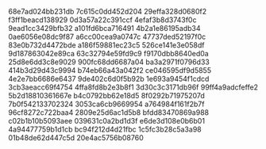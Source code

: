 68e7ad024bb231db
7c615c0dd452d204
29effa328d0680f2
f3ff1beacd138929
0d3a57a22c391ccf
4efaf3b8d3743f0c
9ead1cc3429bfb32
a101fd6bca716491
4b2a1e86195adb34
0ae6056e08dc9f87
a6cc00cea9a0747c
47737ded52197f0c
83e0b732d4472bde
a186f59881ec23c5
526ce141e3e058df
9d187863042e89ca
63c32794e59fd9c9
f9170dbb8640ed0a
25d8e6dd3c8e9029
900fc68dd6687a04
ba3a2971f0796d33
414b3d29d43c9994
b74eb66a43a042f2
ce046595df9d5855
4e2e7bb6686e6437
9de402c6d0f5b92b
1e693a9454f1cdcd
3cb3aeacc69f4754
4ffa8fd8b2e3b8f1
3d30c3c3171db96f
99ff4a9adcfeffe2
5b2d18810361667e
b4c0792bb62e18d5
8f0292b71975207d
7b0f542133702324
3053ca6cb9669954
a764984f161f2b7f
96cf8272c722baa4
2809e25d6ac1d5b8
bfdd83470869a988
c02b1b10b5093aee
039631c0a2bd1d3f
e6de3d108e0b6b01
4a94477759b1d1cb
bc94f212d4d21fbc
1c5fc3b28c5a3a98
01b48de62d447c5d
20e4ac5756b08760
